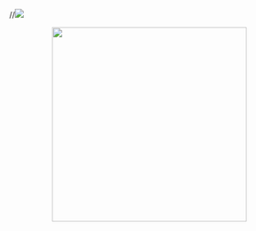//![](http://gifimage.net/wp-content/uploads/2017/10/css-gif-7.gif)
<p align="center">
  <img src="http://gifimage.net/wp-content/uploads/2017/10/css-gif-7.gif" width="350"/>
</p>
